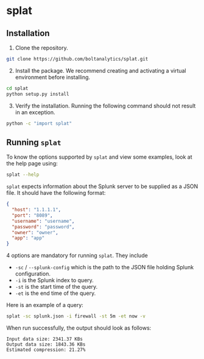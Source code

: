 # splat

## Installation

1. Clone the repository.

```bash
git clone https://github.com/boltanalytics/splat.git
```

2. Install the package. We recommend creating and activating a virtual environment before
installing.
```bash
cd splat
python setup.py install
```

3. Verify the installation. Running the following command should not result in an exception.
```bash
python -c "import splat"
```

## Running `splat`

To know the options supported by `splat` and view some examples, look at the help page using:
```bash
splat --help
```

`splat` expects information about the Splunk server to be supplied as a JSON file. It 
should have the following format:
```json
{
  "host": "1.1.1.1",
  "port": "8089",
  "username": "username",
  "password": "password",
  "owner": "owner",
  "app": "app"
}
```

4 options are mandatory for running `splat`. They include
- `-sc` / `--splunk-config` which is the path to the JSON file holding Splunk configuration.
- `-i` is the Splunk index to query.
- `-st` is the start time of the query.
- `-et` is the end time of the query.

Here is an example of a query:
```bash
splat -sc splunk.json -i firewall -st 5m -et now -v
```

When run successfully, the output should look as follows:
```
Input data size: 2341.37 KBs
Output data size: 1843.36 KBs
Estimated compression: 21.27%
```